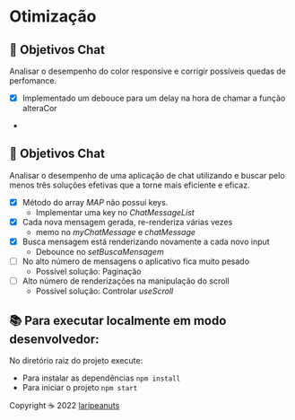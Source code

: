 # Otimização

## 🎯 Objetivos Chat

Analisar o desempenho do color responsive e corrigir possíveis quedas de perfomance.

- [X] Implementado um debouce para um delay na hora de chamar a função alteraCor
- 
## 🎯 Objetivos Chat

Analisar o desempenho de uma aplicação de chat utilizando e buscar pelo menos três soluções efetivas que a torne mais eficiente e eficaz.

- [X] Método do array *MAP* não possui keys.
  - Implementar uma key no *ChatMessageList*
- [X] Cada nova mensagem gerada, re-renderiza várias vezes
  - memo no *myChatMessage* e *chatMessage*
- [X] Busca mensagem está renderizando novamente a cada novo input
  - Debounce no *setBuscaMensagem*
- [ ] No alto número de mensagens o aplicativo fica muito pesado
  - Possível solução: Paginação
- [ ] Alto número de renderizações na manipulação do scroll
  - Possível solução: Controlar *useScroll*

## 📚 Para executar localmente em modo desenvolvedor:

No diretório raiz do projeto execute:

- Para instalar as dependências `npm install`
- Para iniciar o projeto `npm start`


<p align="left">Copyright ☕ 2022 <a href="https://github.com/laripeanuts">laripeanuts</a></p>